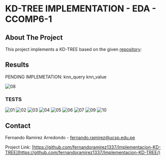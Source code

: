 # KD-TREE IMPLEMENTATION - EDA - CCOMP6-1

<!-- ABOUT THE PROJECT -->
## About The Project

This project implements a KD-TREE based on the given [repository](https://github.com/RogerPA/kd-tree):

<!-- RESULTS -->
## Results

PENDING IMPLEMETATION:
knn_query
knn_value

![08](https://github.com/fernandoramirez1337/Implementacion-KD-TREE/blob/main/images/8.%20not%20run.png)

### TESTS

![01](https://github.com/fernandoramirez1337/Implementacion-KD-TREE/blob/main/images/1.basic%20test.png)
![02](https://github.com/fernandoramirez1337/Implementacion-KD-TREE/blob/main/images/2.moderate%20test.png)
![03](https://github.com/fernandoramirez1337/Implementacion-KD-TREE/blob/main/images/3.harder%20test.png)
![04](https://github.com/fernandoramirez1337/Implementacion-KD-TREE/blob/main/images/4.edge%20case%20test.png)
![05](https://github.com/fernandoramirez1337/Implementacion-KD-TREE/blob/main/images/5.mutating%20test.png)
![06](https://github.com/fernandoramirez1337/Implementacion-KD-TREE/blob/main/images/6.throwing%20test.png)
![07](https://github.com/fernandoramirez1337/Implementacion-KD-TREE/blob/main/images/7.const%20test.png)
![09](https://github.com/fernandoramirez1337/Implementacion-KD-TREE/blob/main/images/9.basic%20copy%20test.png)
![10](https://github.com/fernandoramirez1337/Implementacion-KD-TREE/blob/main/images/10.moderate%20copy%20test.png)



<!-- CONTACT -->
## Contact

Fernando Ramirez Arredondo - fernando.ramirez@ucsp.edu.pe

Project Link: [https://github.com/fernandoramirez1337/Implementacion-KD-TREE](https://github.com/fernandoramirez1337/Implementacion-KD-TREE/)

